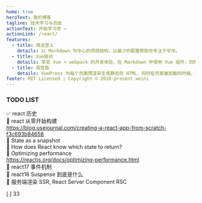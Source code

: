```yaml
---
home: true
heroText: 我的博客
tagline: 技术学习与总结
actionText: 开始学习吧 →
actionLink: /react/
features:
  - title: 简洁至上
    details: 以 Markdown 为中心的项目结构，以最少的配置帮助你专注于写作。
  - title: Vue驱动
    details: 享受 Vue + webpack 的开发体验，在 Markdown 中使用 Vue 组件，同时可以使用 Vue 来开发自定义主题。
  - title: 高性能
    details: VuePress 为每个页面预渲染生成静态的 HTML，同时在页面被加载的时候，将作为 SPA 运行。
footer: MIT Licensed | Copyright © 2018-present weini
---
```


### TODO LIST

✅ react 历史  
📝 react 从零开始构建  
https://blog.usejournal.com/creating-a-react-app-from-scratch-f3c693b84658  
📝 State as a snapshot  
📝 How does React know which state to return?  
📝 Optimizing performance  
https://reactjs.org/docs/optimizing-performance.html  
📝 react17 事件机制  
📝 react18 Suspense 到底是什么  
📝 服务端渲染 SSR, React Server Component RSC

[ ] 33
